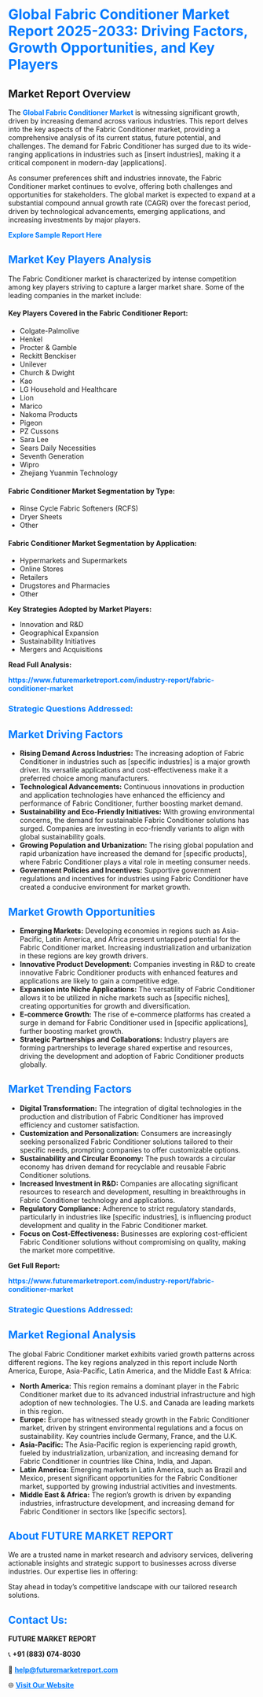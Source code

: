 <h1 style="color: #007BFF;">Global Fabric Conditioner Market Report 2025-2033: Driving Factors, Growth Opportunities, and Key Players</h1>

<section id="overview">
<h2>Market Report Overview</h2>
<p>The <a href="https://www.futuremarketreport.com/industry-report/fabric-conditioner-market" style="color: #007BFF; text-decoration: none;"><strong>Global Fabric Conditioner Market</strong></a> is witnessing significant growth, driven by increasing demand across various industries. This report delves into the key aspects of the Fabric Conditioner market, providing a comprehensive analysis of its current status, future potential, and challenges. The demand for Fabric Conditioner has surged due to its wide-ranging applications in industries such as [insert industries], making it a critical component in modern-day [applications].</p>
<p>As consumer preferences shift and industries innovate, the Fabric Conditioner market continues to evolve, offering both challenges and opportunities for stakeholders. The global market is expected to expand at a substantial compound annual growth rate (CAGR) over the forecast period, driven by technological advancements, emerging applications, and increasing investments by major players.</p>
</section>

<section id="overview">
<p><a href="https://www.futuremarketreport.com/request-sample/reportId=51367" style="color: #007BFF; text-decoration: none;"><strong>Explore Sample Report Here</strong></a></p>
</section>

<section id="key-players">
<h2 style="color: #007BFF;">Market Key Players Analysis</h2>
<p>The Fabric Conditioner market is characterized by intense competition among key players striving to capture a larger market share. Some of the leading companies in the market include:</p>
<h4>Key Players Covered in the Fabric Conditioner Report:</h4>
<ul><li>Colgate-Palmolive</li><li>Henkel</li><li>Procter &amp; Gamble</li><li>Reckitt Benckiser</li><li>Unilever</li><li>Church &amp; Dwight</li><li>Kao</li><li>LG Household and Healthcare</li><li>Lion</li><li>Marico</li><li>Nakoma Products</li><li>Pigeon</li><li>PZ Cussons</li><li>Sara Lee</li><li>Sears Daily Necessities</li><li>Seventh Generation</li><li>Wipro</li><li>Zhejiang Yuanmin Technology</li></ul>
<h4>Fabric Conditioner Market Segmentation by Type:</h4>
<ul><li>Rinse Cycle Fabric Softeners (RCFS)</li><li>Dryer Sheets</li><li>Other</li></ul>

<h4>Fabric Conditioner Market Segmentation by Application:</h4>
<ul><li>Hypermarkets and Supermarkets</li><li>Online Stores</li><li>Retailers</li><li>Drugstores and Pharmacies</li><li>Other</li></ul>
<p><strong>Key Strategies Adopted by Market Players:</strong></p>
<ul>
<li>Innovation and R&D</li>
<li>Geographical Expansion</li>
<li>Sustainability Initiatives</li>
<li>Mergers and Acquisitions</li>
</ul>
</section>

<section>
<p><strong>Read Full Analysis: </strong></p><a href="https://www.futuremarketreport.com/industry-report/fabric-conditioner-market" style="color: #007BFF; text-decoration: none;"><strong>https://www.futuremarketreport.com/industry-report/fabric-conditioner-market</strong></a>
<h3 style="color: #007BFF;">Strategic Questions Addressed:</h3>
</section>

<section id="driving-factors">
<h2 style="color: #007BFF;">Market Driving Factors</h2>
<ul>
<li><strong>Rising Demand Across Industries:</strong> The increasing adoption of Fabric Conditioner in industries such as [specific industries] is a major growth driver. Its versatile applications and cost-effectiveness make it a preferred choice among manufacturers.</li>
<li><strong>Technological Advancements:</strong> Continuous innovations in production and application technologies have enhanced the efficiency and performance of Fabric Conditioner, further boosting market demand.</li>
<li><strong>Sustainability and Eco-Friendly Initiatives:</strong> With growing environmental concerns, the demand for sustainable Fabric Conditioner solutions has surged. Companies are investing in eco-friendly variants to align with global sustainability goals.</li>
<li><strong>Growing Population and Urbanization:</strong> The rising global population and rapid urbanization have increased the demand for [specific products], where Fabric Conditioner plays a vital role in meeting consumer needs.</li>
<li><strong>Government Policies and Incentives:</strong> Supportive government regulations and incentives for industries using Fabric Conditioner have created a conducive environment for market growth.</li>
</ul>
</section>

<section id="growth-opportunities">
<h2 style="color: #007BFF;">Market Growth Opportunities</h2>
<ul>
<li><strong>Emerging Markets:</strong> Developing economies in regions such as Asia-Pacific, Latin America, and Africa present untapped potential for the Fabric Conditioner market. Increasing industrialization and urbanization in these regions are key growth drivers.</li>
<li><strong>Innovative Product Development:</strong> Companies investing in R&D to create innovative Fabric Conditioner products with enhanced features and applications are likely to gain a competitive edge.</li>
<li><strong>Expansion into Niche Applications:</strong> The versatility of Fabric Conditioner allows it to be utilized in niche markets such as [specific niches], creating opportunities for growth and diversification.</li>
<li><strong>E-commerce Growth:</strong> The rise of e-commerce platforms has created a surge in demand for Fabric Conditioner used in [specific applications], further boosting market growth.</li>
<li><strong>Strategic Partnerships and Collaborations:</strong> Industry players are forming partnerships to leverage shared expertise and resources, driving the development and adoption of Fabric Conditioner products globally.</li>
</ul>
</section>

<section id="trending-factors">
<h2 style="color: #007BFF;">Market Trending Factors</h2>
<ul>
<li><strong>Digital Transformation:</strong> The integration of digital technologies in the production and distribution of Fabric Conditioner has improved efficiency and customer satisfaction.</li>
<li><strong>Customization and Personalization:</strong> Consumers are increasingly seeking personalized Fabric Conditioner solutions tailored to their specific needs, prompting companies to offer customizable options.</li>
<li><strong>Sustainability and Circular Economy:</strong> The push towards a circular economy has driven demand for recyclable and reusable Fabric Conditioner solutions.</li>
<li><strong>Increased Investment in R&D:</strong> Companies are allocating significant resources to research and development, resulting in breakthroughs in Fabric Conditioner technology and applications.</li>
<li><strong>Regulatory Compliance:</strong> Adherence to strict regulatory standards, particularly in industries like [specific industries], is influencing product development and quality in the Fabric Conditioner market.</li>
<li><strong>Focus on Cost-Effectiveness:</strong> Businesses are exploring cost-efficient Fabric Conditioner solutions without compromising on quality, making the market more competitive.</li>
</ul>
</section>

<section>
<p><strong>Get Full Report: </strong></p><a href="https://www.futuremarketreport.com/industry-report/fabric-conditioner-market" style="color: #007BFF; text-decoration: none;"><strong>https://www.futuremarketreport.com/industry-report/fabric-conditioner-market</strong></a>
<h3 style="color: #007BFF;">Strategic Questions Addressed:</h3>
</section>


<section id="regional-analysis">
<h2 style="color: #007BFF;">Market Regional Analysis</h2>
<p>The global Fabric Conditioner market exhibits varied growth patterns across different regions. The key regions analyzed in this report include North America, Europe, Asia-Pacific, Latin America, and the Middle East & Africa:</p>
<ul>
<li><strong>North America:</strong> This region remains a dominant player in the Fabric Conditioner market due to its advanced industrial infrastructure and high adoption of new technologies. The U.S. and Canada are leading markets in this region.</li>
<li><strong>Europe:</strong> Europe has witnessed steady growth in the Fabric Conditioner market, driven by stringent environmental regulations and a focus on sustainability. Key countries include Germany, France, and the U.K.</li>
<li><strong>Asia-Pacific:</strong> The Asia-Pacific region is experiencing rapid growth, fueled by industrialization, urbanization, and increasing demand for Fabric Conditioner in countries like China, India, and Japan.</li>
<li><strong>Latin America:</strong> Emerging markets in Latin America, such as Brazil and Mexico, present significant opportunities for the Fabric Conditioner market, supported by growing industrial activities and investments.</li>
<li><strong>Middle East & Africa:</strong> The region’s growth is driven by expanding industries, infrastructure development, and increasing demand for Fabric Conditioner in sectors like [specific sectors].</li>
</ul>
</section>

<footer>
<h2 style="color: #007BFF;">About FUTURE MARKET REPORT</h2>
<p>We are a trusted name in market research and advisory services, delivering actionable insights and strategic support to businesses across diverse industries. Our expertise lies in offering:</p>

<p>Stay ahead in today’s competitive landscape with our tailored research solutions.</p>

<h2 style="color: #007BFF;">Contact Us:</h2>
<p><strong>FUTURE MARKET REPORT</strong></p>
<p>📞 <strong>+91 (883) 074-8030</strong></p>
<p>📧 <strong><a href="mailto:help@futuremarketreport.com" style="color: #007BFF;">help@futuremarketreport.com</a></strong></p>
<p>🌐 <strong><a href="https://www.futuremarketreport.com/" style="color: #007BFF;">Visit Our Website</a></strong></p>
</footer>